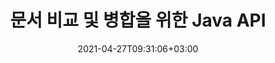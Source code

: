 ---
############################# Static ############################
layout: "product"
date: 2021-04-27T09:31:06+03:00
draft: false

product: "Comparison"
product_tag: "comparison"
platform: "Java"
platform_tag: "java"

############################# Head ############################
head_title: "자바 문서 비교 API | PDF Word Excel HTML의 텍스트 및 스타일 비교"
head_description: "Word Excel PPTX OpenOffice, 웹, PDF, AutoCAD 및 기타 파일 형식을 비교 및 병합하는 Java 문서 비교 API. 변경 내용 추적으로 문서 비교."

############################# Header ############################
title: "문서 비교 및 병합을 위한 Java API"
description: "모든 산업 표준 문서 및 이미지 파일 형식의 차이 검사를 위해 콘텐츠와 텍스트 스타일을 효율적으로 비교하는 Java 애플리케이션 구축."
button:
    enable: true
    icon: "fas fa-arrow-down"
    label: "무료 평가판 다운로드"
    link: "https://downloads.groupdocs.com/comparison/java"

############################# SubMenu ############################
submenu:
    enable: true
    
    left:
        img_alt: "GroupDocs.Comparison for Java"
        image: "https://www.groupdocs.cloud/templates/groupdocs/images/product-logos/groupdocs-comparison-java.png"
        product: "GroupDocs.Comparison"
        platform: "Java"

    middle:
        button:
            - link: "#overview"
              text: "개요"

            - link: "#features"
              text: "특징"

            - link: "#support"
              text: "지원하다"

            - link: "https://products.groupdocs.app/comparison"
              text: "라이브 데모"

            - link: "https://purchase.groupdocs.com/pricing/comparison/java"
              text: "가격"

    right:
        link_download: "https://downloads.groupdocs.com/comparison"
        link_learn: "https://docs.groupdocs.com/comparison/java/"
        link_buy: "https://purchase.groupdocs.com"

############################# Overview ############################
overview:
    enable: true
    example_image: "/comparison/comparison-example.png"
    content: |
      GroupDocs.Comparison for Java는 Java 환경에서 문서 비교 응용 프로그램을 개발하는 데 도움이 되는 가장 유연하고 사용하기 쉬운 API입니다. 차이점 검사기와 문서 병합 API를 사용하면 유사한 문서 형식 간의 텍스트 스타일뿐만 아니라 내용의 변경 및 차이점을 감지할 수 있습니다. PDF, HTML, Microsoft Office Word, Excel 스프레드시트, PowerPoint 프레젠테이션, Outlook 이메일, Visio 다이어그램, OpenDocument, AutoCAD 및 이미지와 같은 모든 산업 표준 문서 형식의 비교를 지원합니다. 변경 추적 기능을 사용하여 원본 문서와 대상 문서 간의 차이점 요약이 포괄적인 비교 문서에 표시됩니다. Java API용 GroupDocs.Comparison을 사용하면 파일과 스트림을 통해 암호화된 문서는 물론 암호로 보호되는 간단한 가져오기 및 저장할 수 있습니다.  
        
      Java용 GroupDocs.Comparison은 시스템에 외부 소프트웨어를 설치할 필요가 없습니다. 모든 Java 버전과 호환되며 Java 런타임을 실행할 수 있는 널리 사용되는 운영 체제(Windows, Linux, MacOS)를 지원합니다.
    examples:
      enable: true
      
      
    tabs:
      enable: true
      
      ## TAB ONE ##
      tab_one:
        description: |
          다음은 Java용 GroupDocs.Comparison의 개요입니다.
      
        right:
          enable: true
          icon: "fab fa-html5"
          title: "개요"
          content: |
            * 내용 및 스타일 비교
            * 비교 요약 가져오기
            * Word에서 변경 사항 수락/거부
            * 3개의 워드 파일 병합 및 비교
            * 스트림 지원
            * 스트림을 통한 파일 형식 감지
            * 보호된 파일 비교
            * 암호화된 파일 비교
            * 비교를 이미지로 저장
            * Word의 특정 페이지 비교
            * PDF에서 워터마크 비교
            * 변경 사항 적용/취소
      
      ## TAB TWO ##
      tab_two:
        description: |
          Java용 GroupDocs.Comparison은 Microsoft Office, 이미지, 다이어그램 및 기타 여러 가지를 포함하여 널리 사용되는 모든 [문서 파일 형식](https://docs.groupdocs.com/comparison/java/supported-document-formats/)을 지원합니다.
        left:
          enable: true
          table:
            # table loop
            - title: "Microsoft Office"
              content: |
                * **Word:** [DOC](https://products.groupdocs.com/comparison/java/doc/), [DOCX](https://products.groupdocs.com/comparison/java/docx/), [DOCM](https://products.groupdocs.com/comparison/java/docm/), [DOT](https://products.groupdocs.com/comparison/java/dot/), [DOTX](https://products.groupdocs.com/comparison/java/dotx/), [DOTM](https://products.groupdocs.com/comparison/java/dotm/), [RTF](https://products.groupdocs.com/comparison/java/rtf/), [TXT](https://products.groupdocs.com/comparison/java/txt/)
                * **Excel:** [XLS](https://products.groupdocs.com/comparison/java/xls/), [XLSX](https://products.groupdocs.com/comparison/java/xlsx/), [XLSM](https://products.groupdocs.com/comparison/java/xlsm/), [XLSB](https://products.groupdocs.com/comparison/java/xlsb/), [XLTM](https://products.groupdocs.com/comparison/java/xltm/), [XLT](https://products.groupdocs.com/comparison/java/xlt/), [XLTM](https://products.groupdocs.com/comparison/java/xltm/), [XLTX](https://products.groupdocs.com/comparison/java/xltx/), [XLAM](https://products.groupdocs.com/comparison/java/xlam/), [SXC](https://products.groupdocs.com/comparison/java/sxc/), [SpreadsheetML](https://products.groupdocs.com/comparison/java/xml/)
                * **PowerPoint:** [PPT](https://products.groupdocs.com/comparison/java/ppt/), [PPTX](https://products.groupdocs.com/comparison/java/pptx/), [PPS](https://products.groupdocs.com/comparison/java/pps/), [PPSX](https://products.groupdocs.com/comparison/java/ppsx/), [PPSM](https://products.groupdocs.com/comparison/java/ppsm/), [POT](https://products.groupdocs.com/comparison/java/pot/), [POTM](https://products.groupdocs.com/comparison/java/potm/), [POTX](https://products.groupdocs.com/comparison/java/potx/), [PPTM](https://products.groupdocs.com/comparison/java/pptm/)
                * **Visio:** [VSD](https://products.groupdocs.com/comparison/java/vsd/), [VDX](https://products.groupdocs.com/comparison/java/vdx/), [VSS](https://products.groupdocs.com/comparison/java/vss/), [VSSX](https://products.groupdocs.com/comparison/java/vssx/), [VSX](https://products.groupdocs.com/comparison/java/vsx/), [VST](https://products.groupdocs.com/comparison/java/vst/), [VSTX](https://products.groupdocs.com/comparison/java/vstx/), [VTX](https://products.groupdocs.com/comparison/java/vtx/), [VSDX](https://products.groupdocs.com/comparison/java/vsdx/), [VDW](https://products.groupdocs.com/comparison/java/vdw/), [VSTM](https://products.groupdocs.com/comparison/java/vstm/), [VSSM](https://products.groupdocs.com/comparison/java/vssm/), [VSDM](https://products.groupdocs.com/comparison/java/vsdm/)
                * **Outlook:** [MSG](https://products.groupdocs.com/comparison/java/msg/), [EML](https://products.groupdocs.com/comparison/java/eml/), [EMLX](https://products.groupdocs.com/comparison/java/emlx/), [PST](https://products.groupdocs.com/comparison/java/pst/), [OST](https://products.groupdocs.com/comparison/java/ost/)
                * **OneNote:** [ONE](https://products.groupdocs.com/comparison/java/one/)

        right:
          enable: true
          table:
            # table loop
            - title: "기타 형식"
              content: |
                * **프로그래밍 언어**: CS, Java, CPP, JS, PY, RB, PL, ASM, GROOVY, JSON, ActionScript, PHP, SQL, LOG, DIFF, LESS, SCALA
                * **OpenDocument**: ODT, OTT, ODS, ODP, OTP
                * **휴대용**: PDF, MOBI
                * **오토캐드**: DXF, DWG
                * **이메일**: EML, EMLX, MSG
                * **이미지**: JPEG, BMP, PNG, GIF, DCM, DICOM, DjVu
                * **웹**: HTM, HTML, MHTML
                * **텍스트**: TXT

      ## TAB THREE ##
      tab_three:
        description: |
          Java용 GroupDocs.Comparison은 다음 운영 체제, 프레임워크 및 패키지 관리자를 지원합니다.
      
        left:
          enable: true
          table:
            - icon: "fab fa-windows"
              title: "운영체제"
              content: |
                * 마이크로소프트 윈도우 데스크탑
                * 마이크로소프트 윈도우 서버
                * 리눅스
                * 맥 OS

            - icon: "fas fa-code"
              title: "지원되는 프레임워크"
              content: |
                * 자바 7(1.7) 이상

        right:
          enable: true
          table:
            - icon: "fas fa-cogs"
              title: "개발 환경"
              content: |
                * 넷빈
                * IntelliJ 아이디어
                * 이클립스
            - icon: "fas fa-tools"
              title: "빌드 자동화 도구"
              content: |
                * 메이븐

############################# Features ############################
features:
    enable: true
    title: "Java 기능에 대한 GroupDocs.Comparison"

    feature:
      - icon: "fas fa-copy"
        content: "콘텐츠 및 텍스트 스타일의 변경 사항 비교 및 식별"

      - icon: "fas fa-eye"
        content: "비교 문서에 대한 요약 비교 목록 저장"

      - icon: "fas fa-bolt"
        content: "Word 문서의 특정 페이지 비교"

      - icon: "fas fa-file-powerpoint"
        content: "변경 사항 추적 지원과 비교하기 위해 최대 3개의 Microsoft Word 파일 병합"

      - icon: "fas fa-code"
        content: "비교 중에 어떤 문서에서 어떤 변경 사항이 발생했는지 쉽게 식별"

      - icon: "fas fa-cloud"
        content: "Streams를 통해 소스 문서 읽기 및 결과 문서 전송 지원"

      - icon: "fas fa-remove-format"
        content: "스트림에서 가져오는 동안 파일 형식 유형 감지"

      - icon: "fas fa-comment-slash"
        content: "비밀번호로 보호된 문서 비교"

      - icon: "fas fa-location-arrow"
        content: "비교 결과를 이미지로 저장"

      - icon: "fas fa-border-all"
        content: "다른 파일 형식을 이미지로 비교"

      - icon: "fas fa-wrench"
        content: "PDF 문서의 워터마크 비교"

      - icon: "fas fa-columns"
        content: "파일 또는 스트림의 문서를 비교하고 스트림 또는 파일을 통해 결과 문서 보내기"

      - icon: "fas fa-file-word"
        content: "Word, PDF 또는 Excel 파일 비교 후 변경 사항 수락 또는 취소"

      - icon: "fas fa-envelope"
        content: "파일 또는 스트림을 통해 암호화된 문서 비교"

      - icon: "fas fa-print"
        content: "비교 작업을 위한 계량형 라이선스 옵션"

      - icon: "fas fa-file-archive"
        content: "PDF, Word, Excel, PowerPoint 및 참고 문서를 비교할 때 표시된 변경 사항에 대한 텍스트 강조 표시"

      - icon: "fas fa-lock"
        content: "PDF, PowerPoint 슬라이드 및 다이어그램의 올바른 변경 좌표 계산"

      - icon: "fas fa-file-code"
        content: "여러(2개 이상) PDF, Excel, OneNote, 다이어그램, 이메일 및 텍스트 문서 비교"
      
      - icon: "fas fa-fill-drip"
        content: "지원되는 파일 형식의 머리글 및 바닥글 비교"

      - icon: "fas fa-file-excel"
        content: "문서 비교 및 다른 형식의 문서 페이지를 이미지로 저장"

    more_feature:
      - title: "Java API를 사용하여 문서를 쉽게 비교"
        content: |
          Java API용 GroupDocs.Comparison을 통해 지원되는 형식의 문서를 쉽게 비교하여 차이점을 찾을 수 있습니다. 다음 예에서는 Java를 사용하여 두 개의 Microsoft Word 문서를 비교하는 방법을 보여줍니다.
          
          ```java
          try (Comparer comparer = new Comparer("D:\\source.pdf")) {
              comparer.add("D:\\target.pdf");
              comparer.compare("D:\\result.pdf");
          }
          ```
      - title: "비교 세부 정보 수준 지정"
        content: "Java용 GroupDocs.Comparison을 사용하면 세 가지 수준에서 문서를 비교할 수 있습니다. 비교 강도를 낮음(이미지 격자의 정확도 = 50으로 텍스트 단어 비교), 중간(이미지 격자의 정확도 = 100으로 텍스트 문자 비교) 또는 높음(이미지 정확도와 문자별 텍스트 비교)로 설정할 수 있습니다. 그리드 = 150)."

      - title: "텍스트 스타일 비교"
        content: "문서 내용과 함께 GroupDocs.Comparison for Java API를 사용하면 텍스트 스타일도 비교할 수 있습니다..

        글꼴 이름, 크기, 색상, 스타일(굵게, 기울임꼴, 밑줄, 작은 대문자 및 하이퍼링크) 및 해당되는 경우 언더 색상을 비교하여 비교 문서 간의 차이점을 확인하고 단어와 문자를 비교하는 동안에도 비교할 수 있습니다.  

        단락 비교를 위해 정렬, 들여쓰기(왼쪽 들여쓰기, 오른쪽 들여쓰기), 간격(뒤 공백, 앞 공백), 첫 줄 들여쓰기 및 줄 간격도 비교할 수 있습니다.  

        마찬가지로 해당되는 경우 페이지의 다른 섹션도 GroupDocs.Comparison for Java API를 통해 비교할 수 있습니다. 섹션에는 바닥글 거리, 페이지 여백(왼쪽, 오른쪽, 위쪽 및 아래쪽), 페이지 높이, 페이지 방향, 테두리 색상 및 선 너비가 포함됩니다."

############################# Support ############################
support:
    enable: true

############################# Solutions ############################
solutions:
    enable: true
    title: "GroupDocs.Comparison은 다른 인기 있는 개발 환경을 위한 문서 보기 API를 제공합니다."

    solution:
        - img_alt: "GroupDocs.Comparison for .NET"
          image: "https://www.groupdocs.cloud/templates/groupdocs/images/product-logos/groupdocs-comparison-net.png"
          product: "GroupDocs.Comparison"
          platform: ".NET"
          link: "/comparison/net/"

############################# Back to top ###############################
back_to_top:
  enable: true
---